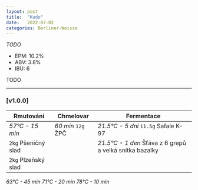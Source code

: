 ```yaml
---
layout: post
title:  "Kudo"
date:   2022-07-02
categories: Berliner-Weisse
---
```


*TODO*

- EPM: 10.2% 
- ABV: 3.8%
- IBU: 6 

TODO

***

### [v1.0.0]

Rmutování          | Chmelovar             | Fermentace
---                | ---                   | ---
*57°C - 15 min*    | *60 min* `12g` ŽPČ | *21.5°C - 5 dní* `11.5g` Safale K-97
`2kg` Pšeničný slad | | *21.5°C - 1 den* Šťáva z 6 grepů a velká snítka bazalky
`2kg` Plzeňský slad | | 
*63°C - 45 min* 
*71°C - 20 min* 
*78°C - 10 min* 
